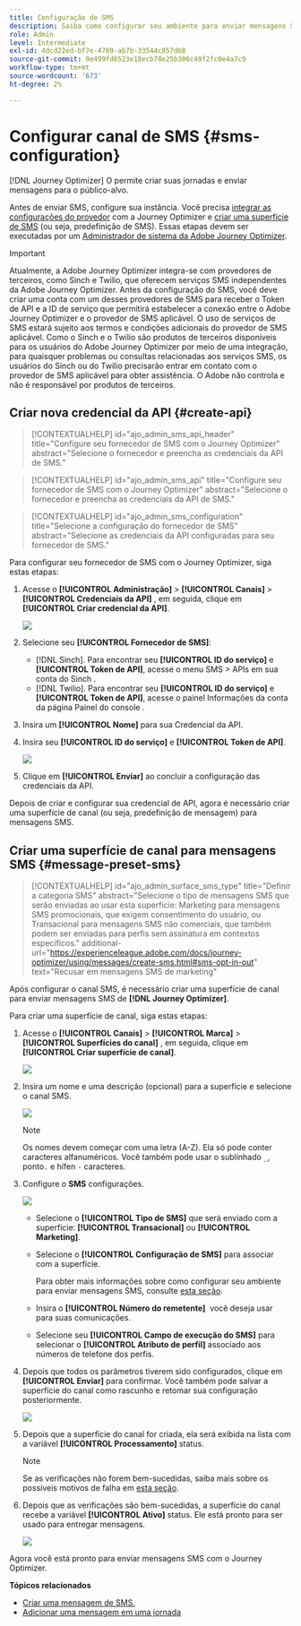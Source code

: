 ```yaml
---
title: Configuração de SMS
description: Saiba como configurar seu ambiente para enviar mensagens SMS com o Journey Optimizer
role: Admin
level: Intermediate
exl-id: 4dcd22ed-bf7e-4789-ab7b-33544c857db8
source-git-commit: 9e499fd6523e18ecb78e25b306c49f2fc0e4a7c9
workflow-type: tm+mt
source-wordcount: '673'
ht-degree: 2%

---
```


# Configurar canal de SMS {#sms-configuration}

[!DNL Journey Optimizer] O permite criar suas jornadas e enviar mensagens para o público-alvo.

Antes de enviar SMS, configure sua instância. Você precisa [integrar as configurações do provedor](#create-api) com a Journey Optimizer e [criar uma superfície de SMS](#message-preset-sms) (ou seja, predefinição de SMS). Essas etapas devem ser executadas por um [Administrador de sistema da Adobe Journey Optimizer](../start/path/administrator.md).

>[!IMPORTANT]
>
>Atualmente, a Adobe Journey Optimizer integra-se com provedores de terceiros, como Sinch e Twilio, que oferecem serviços SMS independentes da Adobe Journey Optimizer.  Antes da configuração do SMS, você deve criar uma conta com um desses provedores de SMS para receber o Token de API e a ID de serviço que permitirá estabelecer a conexão entre o Adobe Journey Optimizer e o provedor de SMS aplicável. O uso de serviços de SMS estará sujeito aos termos e condições adicionais do provedor de SMS aplicável. Como o Sinch e o Twilio são produtos de terceiros disponíveis para os usuários do Adobe Journey Optimizer por meio de uma integração, para quaisquer problemas ou consultas relacionadas aos serviços SMS, os usuários do Sinch ou do Twilio precisarão entrar em contato com o provedor de SMS aplicável para obter assistência. O Adobe não controla e não é responsável por produtos de terceiros.

## Criar nova credencial da API {#create-api}

>[!CONTEXTUALHELP]
>id="ajo_admin_sms_api_header"
>title="Configure seu fornecedor de SMS com o Journey Optimizer"
>abstract="Selecione o fornecedor e preencha as credenciais da API de SMS."

>[!CONTEXTUALHELP]
>id="ajo_admin_sms_api"
>title="Configure seu fornecedor de SMS com o Journey Optimizer"
>abstract="Selecione o fornecedor e preencha as credenciais da API de SMS."

<!--New contextual help content for September release: >abstract="Before sending SMS, you must integrate the provider settings with Journey Optimizer. Once done, you will need to create an SMS surface. These steps must be performed by an Adobe Journey Optimizer system administrator."
>additional-url="https://experienceleague.adobe.com/docs/journey-optimizer/using/configuration/configuration-message/sms-configuration.html#message-preset-sms" text="Create an SMS channel surface"-->

>[!CONTEXTUALHELP]
>id="ajo_admin_sms_configuration"
>title="Selecione a configuração do fornecedor de SMS"
>abstract="Selecione as credenciais da API configuradas para seu fornecedor de SMS."

Para configurar seu fornecedor de SMS com o Journey Optimizer, siga estas etapas:

1. Acesse o **[!UICONTROL Administração]** > **[!UICONTROL Canais]** > **[!UICONTROL Credenciais da API]** , em seguida, clique em **[!UICONTROL Criar credencial da API]**.

   ![](assets/sms_4.png)

1. Selecione seu **[!UICONTROL Fornecedor de SMS]**:

   * [!DNL Sinch]. Para encontrar seu **[!UICONTROL ID do serviço]** e **[!UICONTROL Token de API]**, acesse o menu SMS > APIs em sua conta do Sinch .
   * [!DNL Twilio]. Para encontrar seu **[!UICONTROL ID do serviço]** e **[!UICONTROL Token de API]**, acesse o painel Informações da conta da página Painel do console .

1. Insira um **[!UICONTROL Nome]** para sua Credencial da API.

1. Insira seu **[!UICONTROL ID do serviço]** e **[!UICONTROL Token de API]**.

   ![](assets/sms_5.png)

1. Clique em **[!UICONTROL Enviar]** ao concluir a configuração das credenciais da API.

Depois de criar e configurar sua credencial de API, agora é necessário criar uma superfície de canal (ou seja, predefinição de mensagem) para mensagens SMS.

## Criar uma superfície de canal para mensagens SMS {#message-preset-sms}

>[!CONTEXTUALHELP]
>id="ajo_admin_surface_sms_type"
>title="Definir a categoria SMS"
>abstract="Selecione o tipo de mensagens SMS que serão enviadas ao usar esta superfície: Marketing para mensagens SMS promocionais, que exigem consentimento do usuário, ou Transacional para mensagens SMS não comerciais, que também podem ser enviadas para perfis sem assinatura em contextos específicos."
>additional-url="https://experienceleague.adobe.com/docs/journey-optimizer/using/messages/create-sms.html#sms-opt-in-out" text="Recusar em mensagens SMS de marketing"

Após configurar o canal SMS, é necessário criar uma superfície de canal para enviar mensagens SMS de **[!DNL Journey Optimizer]**.

Para criar uma superfície de canal, siga estas etapas:

1. Acesse o **[!UICONTROL Canais]** > **[!UICONTROL Marca]** > **[!UICONTROL Superfícies do canal]** , em seguida, clique em **[!UICONTROL Criar superfície de canal]**.

   ![](assets/preset-create.png)

1. Insira um nome e uma descrição (opcional) para a superfície e selecione o canal SMS.

   ![](assets/sms_preset.png)

   >[!NOTE]
   >
   > Os nomes devem começar com uma letra (A-Z). Ela só pode conter caracteres alfanuméricos. Você também pode usar o sublinhado `_`, ponto`.` e hífen `-` caracteres.

1. Configure o **SMS** configurações.

   ![](assets/preset-sms.png)

   * Selecione o **[!UICONTROL Tipo de SMS]** que será enviado com a superfície: **[!UICONTROL Transacional]** ou **[!UICONTROL Marketing]**.

   * Selecione o **[!UICONTROL Configuração de SMS]** para associar com a superfície.

      Para obter mais informações sobre como configurar seu ambiente para enviar mensagens SMS, consulte [esta seção](#create-api).

   * Insira o **[!UICONTROL Número do remetente]** &#x200B; você deseja usar para suas comunicações.

   * Selecione seu **[!UICONTROL Campo de execução do SMS]** para selecionar o **[!UICONTROL Atributo de perfil]** associado aos números de telefone dos perfis.

1. Depois que todos os parâmetros tiverem sido configurados, clique em **[!UICONTROL Enviar]** para confirmar. Você também pode salvar a superfície do canal como rascunho e retomar sua configuração posteriormente.

   ![](assets/sms_preset_2.png)

1. Depois que a superfície do canal for criada, ela será exibida na lista com a variável **[!UICONTROL Processamento]** status.

   >[!NOTE]
   >
   >Se as verificações não forem bem-sucedidas, saiba mais sobre os possíveis motivos de falha em [esta seção](#monitor-channel-surfaces).

1. Depois que as verificações são bem-sucedidas, a superfície do canal recebe a variável **[!UICONTROL Ativo]** status. Ele está pronto para ser usado para entregar mensagens.

   ![](assets/preset-active.png)

Agora você está pronto para enviar mensagens SMS com o Journey Optimizer.

**Tópicos relacionados**

* [Criar uma mensagem de SMS.](../messages/create-sms.md)
* [Adicionar uma mensagem em uma jornada](../building-journeys/journeys-message.md)
